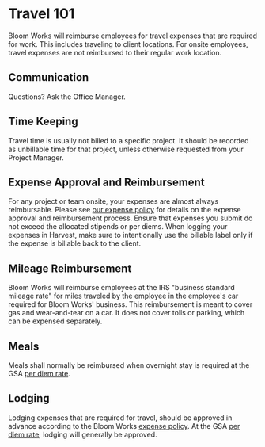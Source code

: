 # Travel 101

Bloom Works will reimburse employees for travel expenses that are required for work. This includes traveling to client locations. For onsite employees, travel expenses are not reimbursed to their regular work location.

## Communication

Questions? Ask the Office Manager.

## Time Keeping

Travel time is usually not billed to a specific project. It should be recorded as unbillable time for that project, unless otherwise requested from your Project Manager.

## Expense Approval and Reimbursement

For any project or team onsite, your expenses are almost always reimbursable. Please see [our expense policy](expenses.md) for details on the expense approval and reimbursement process. Ensure that expenses you submit do not exceed the allocated stipends or per diems. When logging your expenses in Harvest, make sure to intentionally use the billable label only if the expense is billable back to the client.

## Mileage Reimbursement

Bloom Works will reimburse employees at the IRS "business standard mileage rate" for miles traveled by the employee in the employee's car required for Bloom Works' business. This reimbursement is meant to cover gas and wear-and-tear on a car. It does not cover tolls or parking, which can be expensed separately.

## Meals

Meals shall normally be reimbursed when overnight stay is required at the GSA [per diem rate](https://www.gsa.gov/travel/plan-book/per-diem-rates).

## Lodging

Lodging expenses that are required for travel, should be approved in advance according to the Bloom Works [expense policy](expenses.md). At the GSA [per diem rate](https://www.gsa.gov/travel/plan-book/per-diem-rates), lodging will generally be approved.
